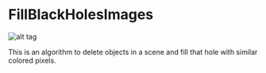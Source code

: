 # FillBlackHolesImages

![alt tag](http://i.imgur.com/6VI98Bw.png)

This is an algorithm to delete objects in a scene and fill that hole with similar colored pixels.

